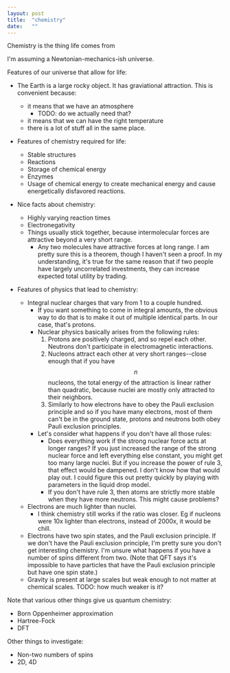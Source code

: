 ```yaml
---
layout: post
title:  "chemistry"
date:   ""
---
```



Chemistry is the thing life comes from

I'm assuming a Newtonian-mechanics-ish universe.

Features of our universe that allow for life:

- The Earth is a large rocky object. It has graviational attraction. This is convenient because:
  - it means that we have an atmosphere
    - TODO: do we actually need that?
  - it means that we can have the right temperature
  - there is a lot of stuff all in the same place.
- Features of chemistry required for life:
  - Stable structures
  - Reactions
  - Storage of chemical energy
  - Enzymes
  - Usage of chemical energy to create mechanical energy and cause energetically disfavored reactions.
- Nice facts about chemistry:
  - Highly varying reaction times
  - Electronegativity
  - Things usually stick together, because intermolecular forces are attractive beyond a very short range.
    - Any two molecules have attractive forces at long range. I am pretty sure this is a theorem, though I haven't seen a proof. In my understanding, it's true for the same reason that if two people have largely uncorrelated investments, they can increase expected total utility by trading.


- Features of physics that lead to chemistry:
  - Integral nuclear charges that vary from 1 to a couple hundred.
    - If you want something to come in integral amounts, the obvious way to do that is to make it out of multiple identical parts. In our case, that's protons.
    - Nuclear physics basically arises from the following rules:
      1. Protons are positively charged, and so repel each other. Neutrons don't participate in electromagnetic interactions.
      2. Nucleons attract each other at very short ranges--close enough that if you have $$n$$ nucleons, the total energy of the attraction is linear rather than quadratic, because nuclei are mostly only attracted to their neighbors.
      3. Similarly to how electrons have to obey the Pauli exclusion principle and so if you have many electrons, most of them can't be in the ground state, protons and neutrons both obey Pauli exclusion principles.
    - Let's consider what happens if you don't have all those rules:
      - Does everything work if the strong nuclear force acts at longer ranges? If you just increased the range of the strong nuclear force and left everything else constant, you might get too many large nuclei. But if you increase the power of rule 3, that effect would be dampened. I don't know how that would play out. I could figure this out pretty quickly by playing with parameters in the liquid drop model.
      - If you don't have rule 3, then atoms are strictly more stable when they have more neutrons. This might cause problems?
  - Electrons are much lighter than nuclei.
    - I think chemistry still works if the ratio was closer. Eg if nucleons were 10x lighter than electrons, instead of 2000x, it would be chill.
  - Electrons have two spin states, and the Pauli exclusion principle. If we don't have the Pauli exclusion principle, I'm pretty sure you don't get interesting chemistry. I'm unsure what happens if you have a number of spins different from two. (Note that QFT says it's impossible to have particles that have the Pauli exclusion principle but have one spin state.)
  - Gravity is present at large scales but weak enough to not matter at chemical scales. TODO: how much weaker is it?


Note that various other things give us quantum chemistry:

- Born Oppenheimer approximation
- Hartree-Fock
- DFT


Other things to investigate:

- Non-two numbers of spins
- 2D, 4D
